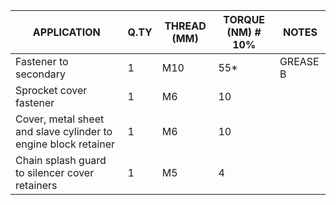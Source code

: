 |APPLICATION                                                                 |Q.TY|THREAD (MM) |TORQUE (NM) # 10%                                    |NOTES                             |
|----------------------------------------------------------------------------|----|------------|-----------------------------------------------------|----------------------------------|
|Fastener to secondary                                                       |1   |M10         |55*                                                  |GREASE B                          |
|Sprocket cover fastener                                                     |1   |M6          |10                                                   |                                  |
|Cover, metal sheet and slave cylinder to engine block retainer              |1   |M6          |10                                                   |                                  |
|Chain splash guard to silencer cover retainers                              |1   |M5          |4                                                    |                                  |
